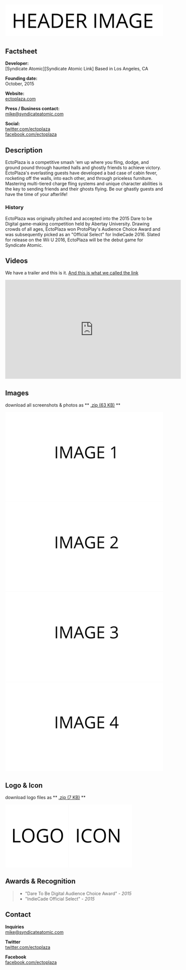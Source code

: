# ![EctoPlaza](assets/images/header.png)

## Factsheet

**Developer:**  
[Syndicate Atomic][Syndicate Atomic Link]
Based in Los Angeles, CA

**Founding date:**  
October, 2015

**Website:**  
[ectoplaza.com][homepage]

**Press / Business contact:**  
[mike@syndicateatomic.com][contact]

**Social:**  
[twitter.com/ectoplaza][twitter]  
[facebook.com/ectoplaza][facebook]  

## Description

EctoPlaza is a competitive smash 'em up where you fling, dodge, and ground pound through haunted halls and ghostly friends to achieve victory. EctoPlaza's everlasting guests have developed a bad case of cabin fever, rocketing off the walls, into each other, and through priceless furniture. Mastering multi-tiered charge fling systems and unique character abilities is the key to sending friends and their ghosts flying. Be our ghastly guests and have the time of your afterlife!

### History

EctoPlaza was originally pitched and accepted into the 2015 Dare to be Digital game-making competition held by Abertay University. Drawing crowds of all ages, EctoPlaza won ProtoPlay's Audience Choice Award and was subsequently picked as an "Official Select" for IndieCade 2016. Slated for release on the Wii U 2016, EctoPlaza will be the debut game for Syndicate Atomic.

## Videos

We have a trailer and this is it. [And this is what we called the link](https://www.youtube.com/watch?v=bNQkIfzK4Uw "EctoPlaza Test Trailer")  

<iframe width="560" height="315" src="https://www.youtube.com/embed/bNQkIfzK4Uw" frameborder="0" allowfullscreen></iframe>

## Images

download all screenshots & photos as ** [.zip (63 KB)](assets/images/images.zip "Images zip") **

[![image_01_name](assets/images/image_01.png)](assets/images/image_01.png)
[![image_02_name](assets/images/image_02.png)](assets/images/image_02.png)
[![image_03_name](assets/images/image_03.png)](assets/images/image_03.png)
[![image_04_name](assets/images/image_04.png)](assets/images/image_04.png)

## Logo & Icon

download logo files as ** [.zip (7 KB)]( assets/images/logo.zip "Logo & Icon zip") **

[![logo](assets/images/logo.png)](assets/images/logo.png "Logo")
[![icon](assets/images/icon.png)](assets/images/icon.png "Icon")

## Awards & Recognition

> * "Dare To Be Digital Audience Choice Award" - *2015*
> * "IndieCade Official Select" - *2015*


## Contact

**Inquiries**  
[mike@syndicateatomic.com][contact]

**Twitter**  
[twitter.com/ectoplaza][twitter]

**Facebook**  
[facebook.com/ectoplaza][facebook]

<!--- =====================================================================  -->
<!--- Referenced links -->

[homepage]: http://ectoplaza.com "EctoPlaza"

[contact]: mailto:mike@syndicateatomic.com

<!--- Social -->

[twitter]: https://twitter.com/ectoplaza
[facebook]: https://facebook.com/ectoplaza
